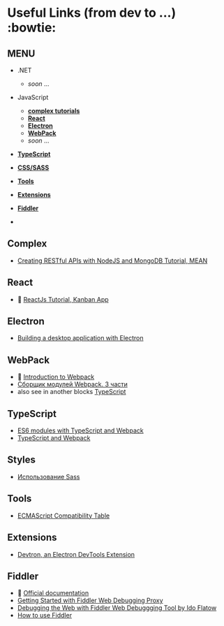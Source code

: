 # Useful Links (from dev to ...) :bowtie:

## MENU
- .NET
  - *soon* ...
- JavaScript
  - [**complex tutorials**](#complex)
  - [**React**](#react)
  - [**Electron**](#electron)
  - [**WebPack**](#webpack)
  - *soon* ...
- [**TypeScript**](#typescript)
- [**CSS/SASS**](#styles)
- [**Tools**](#tools)
- [**Extensions**](#extensions)
- [**Fiddler**](#fiddler)

-

## Complex
* [Creating RESTful APIs with NodeJS and MongoDB Tutorial, MEAN](http://adrianmejia.com/blog/2014/10/01/creating-a-restful-api-tutorial-with-nodejs-and-mongodb/)

## React
* :muscle: [ReactJs Tutorial, Kanban App](http://survivejs.com/react/introduction/)

## Electron
* [Building a desktop application with Electron](https://medium.com/developers-writing/building-a-desktop-application-with-electron-204203eeb658#.7s58d56z5)

## WebPack
* :muscle: [Introduction to Webpack](http://survivejs.com/webpack/introduction/)
* [Сборщик модулей Webpack. 3 части](http://monsterlessons.com/project/lessons/sborshchik-moduliei-webpack-chast-1)
* also see in another blocks [TypeScript](#typescript)

## TypeScript
* [ES6 modules with TypeScript and Webpack](http://www.jbrantly.com/es6-modules-with-typescript-and-webpack/)
* [TypeScript and Webpack](http://www.jbrantly.com/typescript-and-webpack/)

## Styles
* [Использование Sass](http://sass-scss.ru/documentation/ispolzovanie_sass/)

## Tools
* [ECMAScript Compatibility Table](http://kangax.github.io/compat-table/es6/#typescript)

## Extensions
* [Devtron, an Electron DevTools Extension](http://electron.atom.io/devtron/)

## Fiddler
* :muscle: [Official documentation](http://docs.telerik.com/fiddler/Configure-Fiddler/Tasks/ConfigureFiddler)
* [Getting Started with Fiddler Web Debugging Proxy](http://www.telerik.com/videos/fiddler/getting-started-with-fiddler-web-debugging-proxy)
* [Debugging the Web with Fiddler Web Debuggging Tool by Ido Flatow](http://www.telerik.com/videos/fiddler/debugging-the-web-with-fiddler-web-debuggging-tool-by-ido-flatow)
* [How to use Fiddler](http://www.asjava.com/tools/fiddler-tutorial-how-to-use-fiddler/)
